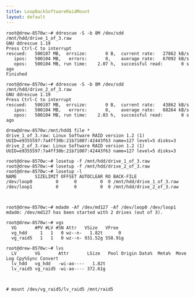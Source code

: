 ```yaml
---
title: LoopBackSoftwareRaidMount
layout: default
---
```


    root@drew-8570w:~# ddrescue -S -b 8M /dev/sdd /mnt/hdd/drive_1_of_3.raw
    GNU ddrescue 1.19
    Press Ctrl-C to interrupt
    rescued:   500107 MB,  errsize:       0 B,  current rate:   27862 kB/s
       ipos:   500104 MB,   errors:       0,    average rate:   67092 kB/s
       opos:   500104 MB, run time:    2.07 h,  successful read:       0 s ago
    Finished                                     

    root@drew-8570w:~# ddrescue -S -b 8M /dev/sdd /mnt/hdd/drive_2_of_3.raw
    GNU ddrescue 1.19
    Press Ctrl-C to interrupt
    rescued:   500107 MB,  errsize:       0 B,  current rate:   43862 kB/s
       ipos:   500104 MB,   errors:       0,    average rate:   68264 kB/s
       opos:   500104 MB, run time:    2.03 h,  successful read:       0 s ago

    drew@drew-8570w:/mnt/hdd$ file *
    drive_1_of_3.raw: Linux Software RAID version 1.2 (1) UUID=e9355597:7a4ff30b:21b71007:42443f63 name=127 level=5 disks=3
    drive_2_of_3.raw: Linux Software RAID version 1.2 (1) UUID=e9355597:7a4ff30b:21b71007:42443f63 name=127 level=5 disks=3

    root@drew-8570w:~# losetup -f /mnt/hdd/drive_1_of_3.raw 
    root@drew-8570w:~# losetup -f /mnt/hdd/drive_2_of_3.raw 
    root@drew-8570w:~# losetup -l
    NAME       SIZELIMIT OFFSET AUTOCLEAR RO BACK-FILE
    /dev/loop0         0      0         0  0 /mnt/hdd/drive_1_of_3.raw
    /dev/loop1         0      0         0  0 /mnt/hdd/drive_2_of_3.raw



    root@drew-8570w:~# mdadm -Af /dev/md127 -Af /dev/loop0 /dev/loop1
    mdadm: /dev/md127 has been started with 2 drives (out of 3).

    root@drew-8570w:~# vgs
      VG       #PV #LV #SN Attr   VSize   VFree  
      vg_hdd     1   1   0 wz--n-   1.82t      0 
      vg_raid5   1   1   0 wz--n- 931.52g 558.91g

    root@drew-8570w:~# lvs
      LV       VG       Attr       LSize   Pool Origin Data%  Meta%  Move Log Cpy%Sync Convert
      lv_hdd   vg_hdd   -wi-ao----   1.82t                                                    
      lv_raid5 vg_raid5 -wi-ao---- 372.61g                                                    



    # mount /dev/vg_raid5/lv_raid5 /mnt/raid5
